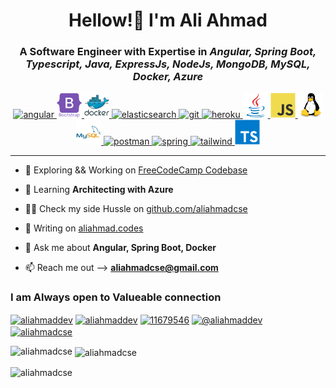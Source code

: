 <h1 align="center">Hellow!👋 I'm Ali Ahmad</h1>
<h3 align="center">A Software Engineer with Expertise in <i>Angular, Spring Boot, Typescript, Java, ExpressJs, NodeJs, MongoDB, MySQL, Docker, Azure</i> </h3>

<!-- <h3 align="left">Languages and Tools:</h3> -->
<p align="center"> <a href="https://angular.io" target="_blank" rel="noreferrer"> <img src="https://angular.io/assets/images/logos/angular/angular.svg" alt="angular" width="40" height="40"/> </a> <a href="https://getbootstrap.com" target="_blank" rel="noreferrer"> <img src="https://raw.githubusercontent.com/devicons/devicon/master/icons/bootstrap/bootstrap-plain-wordmark.svg" alt="bootstrap" width="40" height="40"/> </a> <a href="https://www.docker.com/" target="_blank" rel="noreferrer"> <img src="https://raw.githubusercontent.com/devicons/devicon/master/icons/docker/docker-original-wordmark.svg" alt="docker" width="40" height="40"/> </a> <a href="https://www.elastic.co" target="_blank" rel="noreferrer"> <img src="https://www.vectorlogo.zone/logos/elastic/elastic-icon.svg" alt="elasticsearch" width="40" height="40"/> </a> <a href="https://git-scm.com/" target="_blank" rel="noreferrer"> <img src="https://www.vectorlogo.zone/logos/git-scm/git-scm-icon.svg" alt="git" width="40" height="40"/> </a> <a href="https://heroku.com" target="_blank" rel="noreferrer"> <img src="https://www.vectorlogo.zone/logos/heroku/heroku-icon.svg" alt="heroku" width="40" height="40"/> </a> <a href="https://www.java.com" target="_blank" rel="noreferrer"> <img src="https://raw.githubusercontent.com/devicons/devicon/master/icons/java/java-original.svg" alt="java" width="40" height="40"/> </a> <a href="https://developer.mozilla.org/en-US/docs/Web/JavaScript" target="_blank" rel="noreferrer"> <img src="https://raw.githubusercontent.com/devicons/devicon/master/icons/javascript/javascript-original.svg" alt="javascript" width="40" height="40"/> </a> <a href="https://www.linux.org/" target="_blank" rel="noreferrer"> <img src="https://raw.githubusercontent.com/devicons/devicon/master/icons/linux/linux-original.svg" alt="linux" width="40" height="40"/> </a> <a href="https://www.mysql.com/" target="_blank" rel="noreferrer"> <img src="https://raw.githubusercontent.com/devicons/devicon/master/icons/mysql/mysql-original-wordmark.svg" alt="mysql" width="40" height="40"/> </a> <a href="https://postman.com" target="_blank" rel="noreferrer"> <img src="https://www.vectorlogo.zone/logos/getpostman/getpostman-icon.svg" alt="postman" width="40" height="40"/> </a> <a href="https://spring.io/" target="_blank" rel="noreferrer"> <img src="https://www.vectorlogo.zone/logos/springio/springio-icon.svg" alt="spring" width="40" height="40"/> </a> <a href="https://tailwindcss.com/" target="_blank" rel="noreferrer"> <img src="https://www.vectorlogo.zone/logos/tailwindcss/tailwindcss-icon.svg" alt="tailwind" width="40" height="40"/> </a> <a href="https://www.typescriptlang.org/" target="_blank" rel="noreferrer"> <img src="https://raw.githubusercontent.com/devicons/devicon/master/icons/typescript/typescript-original.svg" alt="typescript" width="40" height="40"/> </a> </p>


<!-- <p align="left"> <img src="https://komarev.com/ghpvc/?username=aliahmadcse&label=Profile%20views&color=0e75b6&style=flat" alt="aliahmadcse" /> </p>

<p align="left"> <a href="https://twitter.com/aliahmaddev" target="blank"><img src="https://img.shields.io/twitter/follow/aliahmaddev?logo=twitter&style=for-the-badge" alt="aliahmaddev" /></a> </p> -->
---

- 🔭 Exploring && Working on [FreeCodeCamp Codebase](https://github.com/freeCodeCamp/freeCodeCamp)

- 🌱 Learning **Architecting with Azure**

- 👨‍💻 Check my side Hussle on [github.com/aliahmadcse](github.com/aliahmadcse)

- 📝 Writing on [aliahmad.codes](aliahmad.codes)

- 💬 Ask me about **Angular, Spring Boot, Docker**

- 📫 Reach me out --> **aliahmadcse@gmail.com**

<h3 align="left">I am Always open to Valueable connection</h3>
<p align="left">
<a href="https://twitter.com/aliahmaddev" target="blank"><img align="center" src="https://raw.githubusercontent.com/rahuldkjain/github-profile-readme-generator/master/src/images/icons/Social/twitter.svg" alt="aliahmaddev" height="30" width="40" /></a>
<a href="https://linkedin.com/in/aliahmaddev" target="blank"><img align="center" src="https://raw.githubusercontent.com/rahuldkjain/github-profile-readme-generator/master/src/images/icons/Social/linked-in-alt.svg" alt="aliahmaddev" height="30" width="40" /></a>
<a href="https://stackoverflow.com/users/11679546" target="blank"><img align="center" src="https://raw.githubusercontent.com/rahuldkjain/github-profile-readme-generator/master/src/images/icons/Social/stack-overflow.svg" alt="11679546" height="30" width="40" /></a>
<a href="https://hashnode.com/@aliahmaddev" target="blank"><img align="center" src="https://raw.githubusercontent.com/rahuldkjain/github-profile-readme-generator/master/src/images/icons/Social/hashnode.svg" alt="@aliahmaddev" height="30" width="40" /></a>
<a href="https://www.hackerrank.com/aliahmadcse" target="blank"><img align="center" src="https://raw.githubusercontent.com/rahuldkjain/github-profile-readme-generator/master/src/images/icons/Social/hackerrank.svg" alt="aliahmadcse" height="30" width="40" /></a>
</p>

<p><img align="left" src="https://github-readme-stats.vercel.app/api/top-langs?username=aliahmadcse&show_icons=true&locale=en&layout=compact" alt="aliahmadcse" /></p>

<p>&nbsp;<img align="center" src="https://github-readme-stats.vercel.app/api?username=aliahmadcse&show_icons=true&locale=en" alt="aliahmadcse" /></p>

<p><img align="center" src="https://github-readme-streak-stats.herokuapp.com/?user=aliahmadcse&" alt="aliahmadcse" /></p>
